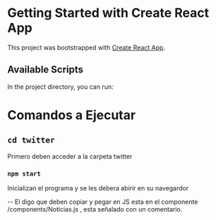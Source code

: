 # Getting Started with Create React App

This project was bootstrapped with [Create React App](https://github.com/facebook/create-react-app).

## Available Scripts

In the project directory, you can run:


# Comandos a Ejecutar

## `cd twitter`

Primero deben acceder a la carpeta twitter

### `npm start`

Inicializan el programa y se les debera abirir en su navegardor

-- El digo que deben copiar y pegar en JS esta en el componente /components/Noticias.js , esta señalado con un comentario.


